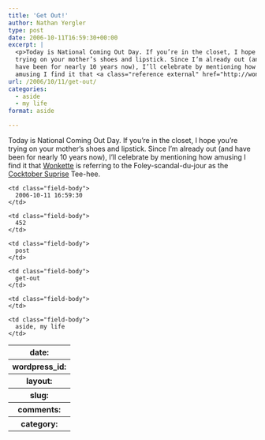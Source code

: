 ```yaml
---
title: 'Get Out!'
author: Nathan Yergler
type: post
date: 2006-10-11T16:59:30+00:00
excerpt: |
  <p>Today is National Coming Out Day. If you’re in the closet, I hope you’re
  trying on your mother’s shoes and lipstick. Since I’m already out (and
  have been for nearly 10 years now), I’ll celebrate by mentioning how
  amusing I find it that <a class="reference external" href="http://wonkette.com">Wonkette</a> is ...</p>
url: /2006/10/11/get-out/
categories:
  - aside
  - my life
format: aside

---
```

Today is National Coming Out Day. If you’re in the closet, I hope you’re trying on your mother’s shoes and lipstick. Since I’m already out (and have been for nearly 10 years now), I’ll celebrate by mentioning how amusing I find it that [Wonkette][1]  is referring to the Foley-scandal-du-jour as the [Cocktober Suprise][2]  Tee-hee.

<table class="docutils field-list" frame="void" rules="none">
  <col class="field-name" /> <col class="field-body" /> <tr class="field">
    <th class="field-name">
      date:
    </th>

    <td class="field-body">
      2006-10-11 16:59:30
    </td>
  </tr>

  <tr class="field">
    <th class="field-name">
      wordpress_id:
    </th>

    <td class="field-body">
      452
    </td>
  </tr>

  <tr class="field">
    <th class="field-name">
      layout:
    </th>

    <td class="field-body">
      post
    </td>
  </tr>

  <tr class="field">
    <th class="field-name">
      slug:
    </th>

    <td class="field-body">
      get-out
    </td>
  </tr>

  <tr class="field">
    <th class="field-name">
      comments:
    </th>

    <td class="field-body">
    </td>
  </tr>

  <tr class="field">
    <th class="field-name">
      category:
    </th>

    <td class="field-body">
      aside, my life
    </td>
  </tr>
</table>

 [1]: http://wonkette.com
 [2]: http://wonkette.com/politics/cocktober%20surprise/